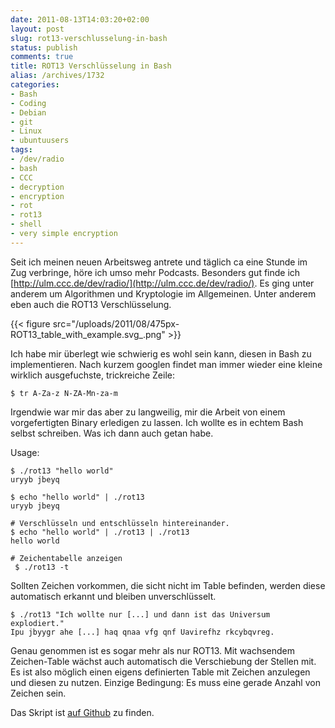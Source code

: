 ```yaml
---
date: 2011-08-13T14:03:20+02:00
layout: post
slug: rot13-verschlusselung-in-bash
status: publish
comments: true
title: ROT13 Verschlüsselung in Bash
alias: /archives/1732
categories:
- Bash
- Coding
- Debian
- git
- Linux
- ubuntuusers
tags:
- /dev/radio
- bash
- CCC
- decryption
- encryption
- rot
- rot13
- shell
- very simple encryption
---
```


Seit ich meinen neuen Arbeitsweg antrete und täglich ca eine Stunde im Zug verbringe, höre ich umso mehr Podcasts. Besonders gut finde ich [http://ulm.ccc.de/dev/radio/](http://ulm.ccc.de/dev/radio/). Es ging unter anderem um Algorithmen und Kryptologie im Allgemeinen. Unter anderem eben auch die ROT13 Verschlüsselung.

{{< figure src="/uploads/2011/08/475px-ROT13_table_with_example.svg_.png" >}}

 Ich habe mir überlegt wie schwierig es wohl sein kann, diesen in Bash zu implementieren. Nach kurzem googlen findet man immer wieder eine kleine wirklich ausgefuchste, trickreiche Zeile:

```
$ tr A-Za-z N-ZA-Mn-za-m
```


Irgendwie war mir das aber zu langweilig, mir die Arbeit von einem vorgefertigten Binary erledigen zu lassen. Ich wollte es in echtem Bash selbst schreiben. Was ich dann auch getan habe.



Usage:

```
$ ./rot13 "hello world"
uryyb jbeyq
```


```
$ echo "hello world" | ./rot13
uryyb jbeyq
```


```
# Verschlüsseln und entschlüsseln hintereinander.
$ echo "hello world" | ./rot13 | ./rot13
hello world
```


```
# Zeichentabelle anzeigen
 $ ./rot13 -t
```


Sollten Zeichen vorkommen, die sicht nicht im Table befinden, werden diese automatisch erkannt und bleiben unverschlüsselt.

```
$ ./rot13 "Ich wollte nur [...] und dann ist das Universum explodiert."
Ipu jbyygr ahe [...] haq qnaa vfg qnf Uavirefhz rkcybqvreg.
```


Genau genommen ist es sogar mehr als nur ROT13. Mit wachsendem Zeichen-Table wächst auch automatisch die Verschiebung der Stellen mit. Es ist also möglich einen eigens definierten Table mit Zeichen anzulegen und diesen zu nutzen. Einzige Bedingung: Es muss eine gerade Anzahl von Zeichen sein.

Das Skript ist [auf Github](https://gist.github.com/noqqe/1143762/) zu finden.

